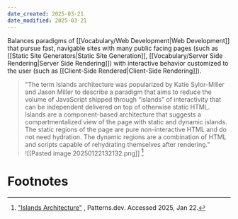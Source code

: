 ```yaml
---
date_created: 2025-03-21
date_modified: 2025-03-21
---
```



Balances paradigms of [[Vocabulary/Web Development|Web Development]] that pursue fast, navigable sites with many public facing pages (such as [[Static Site Generators|Static Site Generation]], [[Vocabulary/Server Side Rendering|Server Side Rendering]]) with interactive behavior customized to the user (such as [[Client-Side Rendered|Client-Side Rendering]]).

>"The term Islands architecture was popularized by Katie Sylor-Miller and Jason Miller to describe a paradigm that aims to reduce the volume of JavaScript shipped through “islands” of interactivity that can be independent delivered on top of otherwise static HTML. Islands are a component-based architecture that suggests a compartmentalized view of the page with static and dynamic islands. The static regions of the page are pure non-interactive HTML and do not need hydration. The dynamic regions are a combination of HTML and scripts capable of rehydrating themselves after rendering."  
>![[Pasted image 20250122132132.png]] [^1]

# Footnotes
[^1]: ["Islands Architecture"](https://www.patterns.dev/vanilla/islands-architecture/) , Patterns.dev. Accessed 2025, Jan 22. 